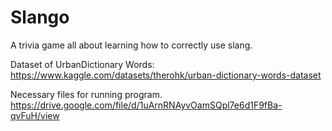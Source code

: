 # Slango
A trivia game all about learning how to correctly use slang.

Dataset of UrbanDictionary Words:
https://www.kaggle.com/datasets/therohk/urban-dictionary-words-dataset

Necessary files for running program.
https://drive.google.com/file/d/1uArnRNAyvOamSQpl7e6d1F9fBa-qvFuH/view
